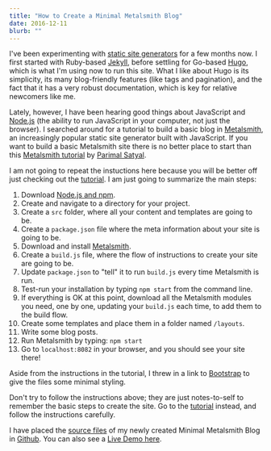 ```yaml
---
title: "How to Create a Minimal Metalsmith Blog"
date: 2016-12-11
blurb: ""
---
```


I've been experimenting with [static site generators](http://staticsitegenerators.net) for a few months now. I first started with Ruby-based [Jekyll](http://jekyllrb.com/), before settling for Go-based [Hugo](http://gohugo.io), which is what I'm using now to run this site. What I like about Hugo is its simplicity, its many blog-friendly features (like tags and pagination), and the fact that it has a very robust documentation, which is key for relative newcomers like me.

Lately, however, I have been hearing good things about JavaScript and [Node.js](http://nodejs.org) (the ability to run JavaScript in your computer, not just the browser). I searched around for a tutorial to build a basic blog in [Metalsmith](http://www.metalsmith.io/), an increasingly popular static site generator built with JavaScript. If you want to build a basic Metalsmith site there is no better place to start than this [Metalsmith tutorial](https://www.neustadt.fr/essays/crafting-a-simple-blog-with-metalsmith/) by [Parimal Satyal](http://www.neustadt.fr/).

I am not going to repeat the instuctions here because you will be better off just checking out the [tutorial](https://www.neustadt.fr/essays/crafting-a-simple-blog-with-metalsmith/). I am just going to summarize the main steps:

1. Download [Node.js and npm](http://nodejs.org). 
2. Create and navigate to a directory for your project.
3. Create a <code>src</code> folder, where all your content and templates are going to be.
4. Create a <code>package.json</code> file where the meta information about your site is going to be.
5. Download and install [Metalsmith](http://www.metalsmith.io/).
6. Create a <code>build.js</code> file, where the flow of instructions to create your site are going to be.
7. Update <code>package.json</code> to "tell" it to run <code>build.js</code> every time Metalsmith is run.
8. Test-run your installation by typing <code>npm start</code> from the command line.
9. If everything is OK at this point, download all the Metalsmith modules you need, one by one, updating your <code>build.js</code> each time, to add them to the build flow.
10. Create some templates and place them in a folder named <code>/layouts</code>.
11. Write some blog posts.
12. Run Metalsmith by typing: <code>npm start</code>
13. Go to <code>localhost:8082</code> in your browser, and you should see your site there!

Aside from the instructions in the tutorial, I threw in a link to [Bootstrap](http://getbootstrap.com) to give the files some minimal styling.

Don't try to follow the instructions above; they are just notes-to-self to remember the basic steps to create the site. Go to the [tutorial](https://www.neustadt.fr/essays/crafting-a-simple-blog-with-metalsmith/) instead, and follow the instructions carefully.

I have placed the [source files](https://github.com/mariobox/MinimalMetalsmithBlog) of my newly created Minimal Metalsmith Blog in [Github](https://github.com/mariobox/MinimalMetalsmithBlog). You can also see a [Live Demo here](http://www.mariosanchez.org/MiniMetalDemo/).